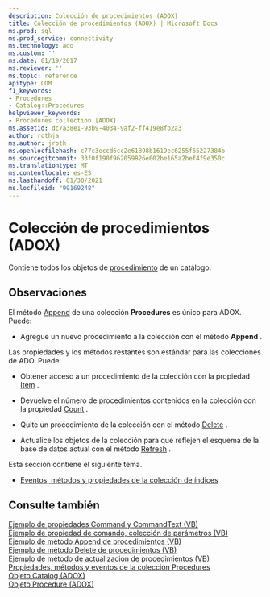 ```yaml
---
description: Colección de procedimientos (ADOX)
title: Colección de procedimientos (ADOX) | Microsoft Docs
ms.prod: sql
ms.prod_service: connectivity
ms.technology: ado
ms.custom: ''
ms.date: 01/19/2017
ms.reviewer: ''
ms.topic: reference
apitype: COM
f1_keywords:
- Procedures
- Catalog::Procedures
helpviewer_keywords:
- Procedures collection [ADOX]
ms.assetid: dc7a38e1-93b9-4034-9af2-ff419e8fb2a3
author: rothja
ms.author: jroth
ms.openlocfilehash: c77c3eccd6cc2e61898b1619ec6255f65227384b
ms.sourcegitcommit: 33f0f190f962059826e002be165a2bef4f9e350c
ms.translationtype: MT
ms.contentlocale: es-ES
ms.lasthandoff: 01/30/2021
ms.locfileid: "99169248"
---
```

# <a name="procedures-collection-adox"></a>Colección de procedimientos (ADOX)
Contiene todos los objetos de [procedimiento](./procedure-object-adox.md) de un catálogo.  
  
## <a name="remarks"></a>Observaciones  
 El método [Append](./append-method-adox-procedures.md) de una colección **Procedures** es único para ADOX. Puede:  
  
-   Agregue un nuevo procedimiento a la colección con el método **Append** .  
  
 Las propiedades y los métodos restantes son estándar para las colecciones de ADO. Puede:  
  
-   Obtener acceso a un procedimiento de la colección con la propiedad [Item](../ado-api/item-property-ado.md) .  
  
-   Devuelve el número de procedimientos contenidos en la colección con la propiedad [Count](../ado-api/count-property-ado.md) .  
  
-   Quite un procedimiento de la colección con el método [Delete](./delete-method-adox-collections.md) .  
  
-   Actualice los objetos de la colección para que reflejen el esquema de la base de datos actual con el método [Refresh](../ado-api/refresh-method-ado.md) .  
  
 Esta sección contiene el siguiente tema.  
  
-   [Eventos, métodos y propiedades de la colección de índices](./indexes-collection-properties-methods-and-events.md)  
  
## <a name="see-also"></a>Consulte también  
 [Ejemplo de propiedades Command y CommandText (VB)](./command-and-commandtext-properties-example-vb.md)   
 [Ejemplo de propiedad de comando, colección de parámetros (VB)](./parameters-collection-command-property-example-vb.md)   
 [Ejemplo de método Append de procedimientos (VB)](./procedures-append-method-example-vb.md)   
 [Ejemplo de método Delete de procedimientos (VB)](./procedures-delete-method-example-vb.md)   
 [Ejemplo de método de actualización de procedimientos (VB)](./procedures-refresh-method-example-vb.md)   
 [Propiedades, métodos y eventos de la colección Procedures](./procedures-collection-properties-methods-and-events.md)   
 [Objeto Catalog (ADOX)](./catalog-object-adox.md)   
 [Objeto Procedure (ADOX)](./procedure-object-adox.md)